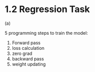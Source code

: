 # 1.2 Regression Task

(a) 

5 programming steps to train the model:
1. Forward pass
2. loss calculation
3. zero grad 
4. backward pass
5. weight updating 
 
